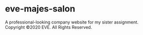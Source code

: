# eve-majes-salon
A professional-looking company website for my sister assignment.<br>
Copyright &copy;2020 EVE. All Rights Reserved.

